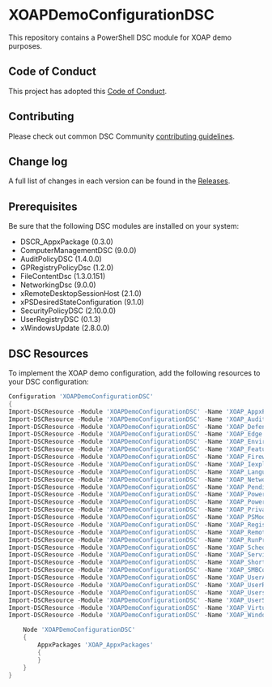 # XOAPDemoConfigurationDSC

This repository contains a PowerShell DSC module for XOAP demo purposes.

## Code of Conduct

This project has adopted this [Code of Conduct](CODE_OF_CONDUCT.md).

## Contributing

Please check out common DSC Community [contributing guidelines](https://dsccommunity.org/guidelines/contributing).

## Change log

A full list of changes in each version can be found in the [Releases](https://github.com/xoap-io/XOAPDemoConfigurationDSC/releases).

## Prerequisites

Be sure that the following DSC modules are installed on your system:

- DSCR_AppxPackage (0.3.0)
- ComputerManagementDSC (9.0.0)
- AuditPolicyDSC (1.4.0.0)
- GPRegistryPolicyDsc (1.2.0)
- FileContentDsc (1.3.0.151)
- NetworkingDsc (9.0.0)
- xRemoteDesktopSessionHost (2.1.0)
- xPSDesiredStateConfiguration (9.1.0)
- SecurityPolicyDSC (2.10.0.0)
- UserRegistryDSC (0.1.3)
- xWindowsUpdate (2.8.0.0)

## DSC Resources

To implement the XOAP demo configuration, add the following resources to your DSC configuration:


```PowerShell
Configuration 'XOAPDemoConfigurationDSC'
{
Import-DSCResource -Module 'XOAPDemoConfigurationDSC' -Name 'XOAP_AppxPackages' -ModuleVersion '0.0.1'
Import-DSCResource -Module 'XOAPDemoConfigurationDSC' -Name 'XOAP_AuditPolicy' -ModuleVersion '0.0.1'
Import-DSCResource -Module 'XOAPDemoConfigurationDSC' -Name 'XOAP_Defender' -ModuleVersion '0.0.1'
Import-DSCResource -Module 'XOAPDemoConfigurationDSC' -Name 'XOAP_Edge' -ModuleVersion '0.0.1'
Import-DSCResource -Module 'XOAPDemoConfigurationDSC' -Name 'XOAP_Environment' -ModuleVersion '0.0.1'
Import-DSCResource -Module 'XOAPDemoConfigurationDSC' -Name 'XOAP_FeaturesAndRoles' -ModuleVersion '0.0.1'
Import-DSCResource -Module 'XOAPDemoConfigurationDSC' -Name 'XOAP_Firewall' -ModuleVersion '0.0.1'
Import-DSCResource -Module 'XOAPDemoConfigurationDSC' -Name 'XOAP_Iexplorer' -ModuleVersion '0.0.1'
Import-DSCResource -Module 'XOAPDemoConfigurationDSC' -Name 'XOAP_LanguageAndRegion' -ModuleVersion '0.0.1'
Import-DSCResource -Module 'XOAPDemoConfigurationDSC' -Name 'XOAP_Networking' -ModuleVersion '0.0.1'
Import-DSCResource -Module 'XOAPDemoConfigurationDSC' -Name 'XOAP_PendingReboot' -ModuleVersion '0.0.1'
Import-DSCResource -Module 'XOAPDemoConfigurationDSC' -Name 'XOAP_PowerPlan' -ModuleVersion '0.0.1'
Import-DSCResource -Module 'XOAPDemoConfigurationDSC' -Name 'XOAP_PowerShell' -ModuleVersion '0.0.1'
Import-DSCResource -Module 'XOAPDemoConfigurationDSC' -Name 'XOAP_Privacy' -ModuleVersion '0.0.1'
Import-DSCResource -Module 'XOAPDemoConfigurationDSC' -Name 'XOAP_PSModules' -ModuleVersion '0.0.1'
Import-DSCResource -Module 'XOAPDemoConfigurationDSC' -Name 'XOAP_Registry' -ModuleVersion '0.0.1'
Import-DSCResource -Module 'XOAPDemoConfigurationDSC' -Name 'XOAP_RemoteDesktop' -ModuleVersion '0.0.1'
Import-DSCResource -Module 'XOAPDemoConfigurationDSC' -Name 'XOAP_RunProcess' -ModuleVersion '0.0.1'
Import-DSCResource -Module 'XOAPDemoConfigurationDSC' -Name 'XOAP_ScheduledTasks' -ModuleVersion '0.0.1'
Import-DSCResource -Module 'XOAPDemoConfigurationDSC' -Name 'XOAP_Services' -ModuleVersion '0.0.1'
Import-DSCResource -Module 'XOAPDemoConfigurationDSC' -Name 'XOAP_Shortcuts' -ModuleVersion '0.0.1'
Import-DSCResource -Module 'XOAPDemoConfigurationDSC' -Name 'XOAP_SMBConfiguration' -ModuleVersion '0.0.1'
Import-DSCResource -Module 'XOAPDemoConfigurationDSC' -Name 'XOAP_UserAccountControl' -ModuleVersion '0.0.1'
Import-DSCResource -Module 'XOAPDemoConfigurationDSC' -Name 'XOAP_UserRightsAssignment' -ModuleVersion '0.0.1'
Import-DSCResource -Module 'XOAPDemoConfigurationDSC' -Name 'XOAP_UsersAndGroups' -ModuleVersion '0.0.1'
Import-DSCResource -Module 'XOAPDemoConfigurationDSC' -Name 'XOAP_UserSettings' -ModuleVersion '0.0.1'
Import-DSCResource -Module 'XOAPDemoConfigurationDSC' -Name 'XOAP_VirtualMemory' -ModuleVersion '0.0.1'
Import-DSCResource -Module 'XOAPDemoConfigurationDSC' -Name 'XOAP_WindowsUpdates' -ModuleVersion '0.0.1'

    Node 'XOAPDemoConfigurationDSC'
    {
        AppxPackages 'XOAP_AppxPackages'
        {
        }
    }
}
```
